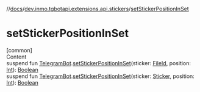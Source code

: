 //[docs](../../index.md)/[dev.inmo.tgbotapi.extensions.api.stickers](index.md)/[setStickerPositionInSet](set-sticker-position-in-set.md)



# setStickerPositionInSet  
[common]  
Content  
suspend fun [TelegramBot](../dev.inmo.tgbotapi.bot/index.md#%5Bdev.inmo.tgbotapi.bot%2FTelegramBot%2F%2F%2FPointingToDeclaration%2F%5D%2FClasslikes%2F625018081).[setStickerPositionInSet](set-sticker-position-in-set.md)(sticker: [FileId](../dev.inmo.tgbotapi.requests.abstracts/-file-id/index.md), position: [Int](https://kotlinlang.org/api/latest/jvm/stdlib/kotlin/-int/index.html)): [Boolean](https://kotlinlang.org/api/latest/jvm/stdlib/kotlin/-boolean/index.html)  
suspend fun [TelegramBot](../dev.inmo.tgbotapi.bot/index.md#%5Bdev.inmo.tgbotapi.bot%2FTelegramBot%2F%2F%2FPointingToDeclaration%2F%5D%2FClasslikes%2F625018081).[setStickerPositionInSet](set-sticker-position-in-set.md)(sticker: [Sticker](../dev.inmo.tgbotapi.types.files/-sticker/index.md), position: [Int](https://kotlinlang.org/api/latest/jvm/stdlib/kotlin/-int/index.html)): [Boolean](https://kotlinlang.org/api/latest/jvm/stdlib/kotlin/-boolean/index.html)  



